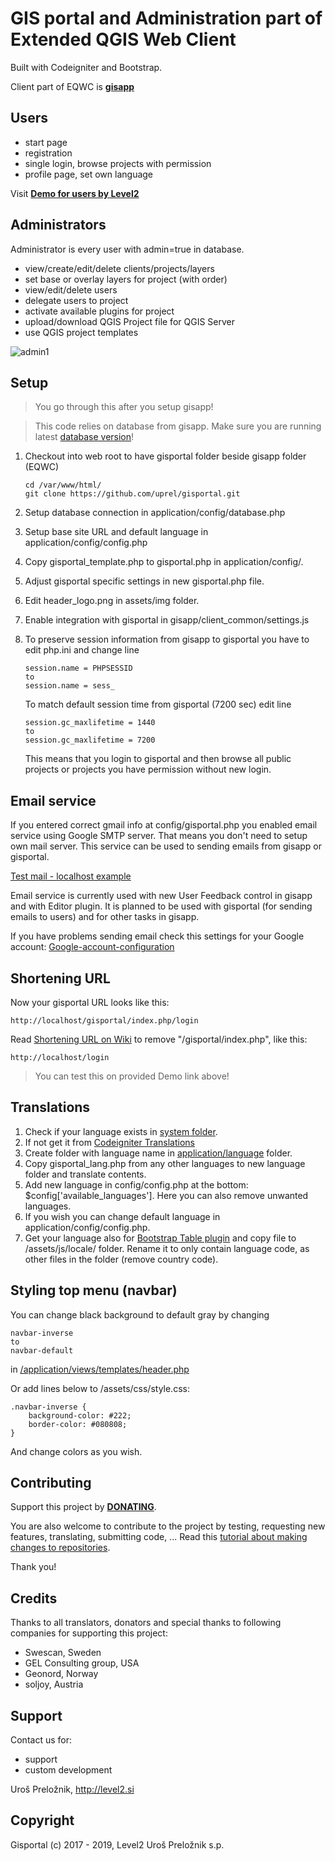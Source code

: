 GIS portal and Administration part of Extended QGIS Web Client
=================================================================
Built with Codeigniter and Bootstrap.

Client part of EQWC is [**gisapp**](https://github.com/uprel/gisapp)

## Users

- start page
- registration
- single login, browse projects with permission
- profile page, set own language

Visit **<a target="_blank" href="http://test.level2.si">Demo for users by Level2</a>**

## Administrators

Administrator is every user with admin=true in database.

- view/create/edit/delete clients/projects/layers
- set base or overlay layers for project (with order)
- view/edit/delete users
- delegate users to project
- activate available plugins for project
- upload/download QGIS Project file for QGIS Server
- use QGIS project templates

![admin1](https://github.com/uprel/gisportal/wiki/images/admin_projects_view1.png)

## Setup

> You go through this after you setup gisapp!

> This code relies on database from gisapp. Make sure you are running latest [database version](https://github.com/uprel/gisapp/wiki/3.-Managing-Database#upgrading)!

1. Checkout into web root to have gisportal folder beside gisapp folder (EQWC)

	```
	cd /var/www/html/
	git clone https://github.com/uprel/gisportal.git
	```
	
1. Setup database connection in application/config/database.php
1. Setup base site URL and default language in application/config/config.php
1. Copy gisportal_template.php to gisportal.php in application/config/.
1. Adjust gisportal specific settings in new gisportal.php file.
1. Edit header_logo.png in assets/img folder.
1. Enable integration with gisportal in gisapp/client_common/settings.js
1. To preserve session information from gisapp to gisportal you have to edit php.ini and change line

    ```
    session.name = PHPSESSID
    to
    session.name = sess_
    ```

    To match default session time from gisportal (7200 sec) edit line
    
    ```
    session.gc_maxlifetime = 1440
    to
    session.gc_maxlifetime = 7200
    ```
    
    This means that you login to gisportal and then browse all public projects or projects you have permission without
    new login.

## Email service
If you entered correct gmail info at config/gisportal.php you enabled email service using Google SMTP server. That means you don't need to setup own mail server. This service can be used to sending emails from gisapp or gisportal.

[Test mail - localhost example](http://localhost/gisportal/index.php/mail/test)

Email service is currently used with new User Feedback control in gisapp and with Editor plugin.
It is planned to be used with gisportal (for sending emails to users) and for other tasks in gisapp.

If you have problems sending email check this settings for your Google account: [Google-account-configuration](../../wiki/Google-account-configuration)

## Shortening URL
Now your gisportal URL looks like this:

```http://localhost/gisportal/index.php/login```

Read [Shortening URL on Wiki](https://github.com/uprel/gisportal/wiki/Shortening-URL) to remove "/gisportal/index.php", like this:

```http://localhost/login```

> You can test this on provided Demo link above!

## Translations

1. Check if your language exists in [system folder](https://github.com/uprel/gisportal/tree/master/system/language). 
1. If not get it from [Codeigniter Translations](https://github.com/bcit-ci/codeigniter3-translations)
1. Create folder with language name in [application/language](https://github.com/uprel/gisportal/tree/master/application/language) folder.
1. Copy gisportal_lang.php from any other languages to new language folder and translate contents.
1. Add new language in config/config.php at the bottom: $config['available_languages']. Here you can also remove unwanted languages.
1. If you wish you can change default language in application/config/config.php.
1. Get your language also for [Bootstrap Table plugin](https://github.com/wenzhixin/bootstrap-table/tree/develop/src/locale) and copy file to /assets/js/locale/ folder. Rename it to only contain language code, as other files in the folder (remove country code).

## Styling top menu (navbar)

You can change black background to default gray by changing 

```
navbar-inverse
to
navbar-default
```
in [/application/views/templates/header.php](https://github.com/uprel/gisportal/blob/9a657cf05c7fb6d6b9b6d38f561143656804eb57/application/views/templates/header.php#L26)

Or add lines below to /assets/css/style.css:

```
.navbar-inverse {
    background-color: #222;
    border-color: #080808;
}
```
And change colors as you wish.

## Contributing

Support this project by [**DONATING**](http://level2.si/product/donation-extended-qgis-web-client/).

You are also welcome to contribute to the project by testing, requesting new features, translating, submitting code, ...
Read this [tutorial about making changes to repositories](https://help.github.com/articles/fork-a-repo/).

Thank you!

## Credits

Thanks to all translators, donators and special thanks to following companies for supporting this project:
* Swescan, Sweden
* GEL Consulting group, USA
* Geonord, Norway
* soljoy, Austria

## Support

Contact us for:
* support
* custom development

Uroš Preložnik, http://level2.si

## Copyright

Gisportal (c) 2017 - 2019, Level2 Uroš Preložnik s.p. 
